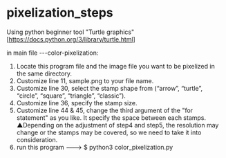 # pixelization_steps
Using python beginner tool "Turtle graphics" [https://docs.python.org/3/library/turtle.html]

in main file
---color-pixelization:
1) Locate this program file and the image file you want to be pixelized in the same directory.
2) Customize line 11, sample.png to your file name.
3) Customize line 30, select the stamp shape from (“arrow”, “turtle”, “circle”, “square”, “triangle”, “classic”).
4) Customize line 36, specify the stamp size.
5) Customize line 44 & 45, change the third argument of the "for statement" as you like. It specify the space between each stamps.
▲Depending on the adjustment of step4 and step5, the resolution may change or the stamps may be covered, so we need to take it into consideration.
6) run this program ---> $ python3 color_pixelization.py
